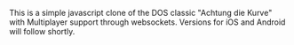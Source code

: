 This is a simple javascript clone of the DOS classic "Achtung die Kurve" with Multiplayer support through websockets. Versions for iOS and Android will follow shortly.